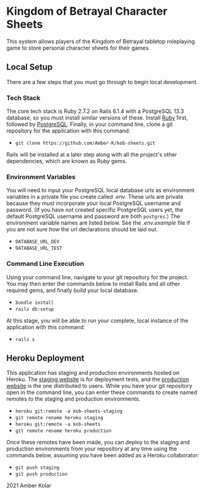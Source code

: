 # Kingdom of Betrayal Character Sheets

This system allows players of the Kingdom of Betrayal tabletop roleplaying game to store personal character sheets for their games.

## Local Setup

There are a few steps that you must go through to begin local development.

### Tech Stack

The core tech stack is Ruby 2.7.2 on Rails 6.1.4 with a PostgreSQL 13.3 database, so you must install similar versions of these. Install [Ruby](https://www.ruby-lang.org/en/downloads) first, followed by [PostgreSQL](https://www.postgresql.org/download). Finally, in your command line, clone a git repository for the application with this command:

* `git clone https://github.com/Amber-K/kob-sheets.git`

Rails will be installed at a later step along with all the project's other dependencies, which are known as Ruby gems.

### Environment Variables

You will need to input your PostgreSQL local database urls as environment variables in a private file you create called _.env_. These urls are private because they must incorporate your local PostgreSQL username and password. (If you have not created specific PostgreSQL users yet, the default PostgreSQL username and password are both `postgres`.) The environment variable names are listed below. See the _.env.example_ file if you are not sure how the url declarations should be laid out.

* `DATABASE_URL_DEV`
* `DATABASE_URL_TEST`

### Command Line Execution

Using your command line, navigate to your git repository for the project. You may then enter the commands below to install Rails and all other required gems, and finally build your local database.

* `bundle install`
* `rails db:setup`

At this stage, you will be able to run your complete, local instance of the application with this command:

* `rails s`

## Heroku Deployment

This application has staging and production environments hosted on Heroku. The [staging website](https://kob-sheets-staging.herokuapp.com) is for deployment tests, and the [production website](https://kob-sheets.herokuapp.com) is the one distributed to users. While you have your git repository open in the command line, you can enter these commands to create named remotes to the staging and production environments.

* `heroku git:remote -a kob-sheets-staging`
* `git remote rename heroku staging`
* `heroku git:remote -a kob-sheets`
* `git remote rename heroku production`

Once these remotes have been made, you can deploy to the staging and production environments from your repository at any time using the commands below, assuming you have been added as a Heroku collaborator:

* `git push staging`
* `git push production`

2021 Amber Kolar

